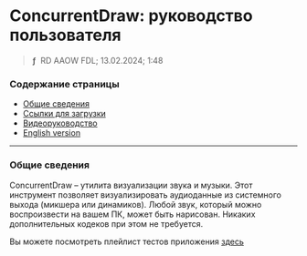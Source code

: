 # ConcurrentDraw: руководство пользователя
> **ƒ** &nbsp;RD AAOW FDL; 13.02.2024; 1:48



### Содержание страницы

- [Общие сведения](#section-1)
- [Ссылки для загрузки](https://adslbarxatov.github.io/DPArray/ru#concurrentdraw)
- [Видеоруководство](https://youtube.com/watch?v=0_78MtyTAdA)
- [English version](https://adslbarxatov.github.io/ConcurrentDraw)

---

### Общие сведения

ConcurrentDraw – утилита визуализации звука и музыки. Этот инструмент позволяет
визуализировать аудиоданные из системного выхода (микшера или динамиков). Любой
звук, который можно воспроизвести на вашем ПК, может быть нарисован. Никаких
дополнительных кодеков при этом не требуется.

Вы можете посмотреть плейлист тестов приложения [здесь](https://youtube.com/playlist?list=PLe7qKwHNkZTtr1OGOdYMrD73ByPBzCzxc)
